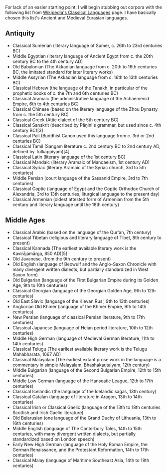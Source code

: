 For lack of an easier starting point, I will begin stubbing out corpora with the following list from [Wikipedia's Classical Languages](http://en.wikipedia.org/wiki/Classical_language) page. I have basically chosen this list's Ancient and Medieval Eurasian languages.


Antiquity
---------
- Classical Sumerian (literary language of Sumer, c. 26th to 23rd centuries BC)
- Middle Egyptian (literary language of Ancient Egypt from c. the 20th century BC to the 4th century AD)
- Old Babylonian (The Akkadian language from c. 20th to 16th centuries BC, the imitated standard for later literary works)
- Middle Assyrian (The Akkadian language from c. 16th to 13th centuries BC)
- Classical Hebrew (the language of the Tanakh, in particular of the prophetic books of c. the 7th and 6th centuries BC)
- Classical Aramaic (the administrative language of the Achaemenid Empire, 6th to 4th centuries BC)
- Classical Chinese (based on the literary language of the Zhou Dynasty from c. the 5th century BC)
- Classical Greek (Attic dialect of the 5th century BC)
- Classical Sanskrit (described by Pāṇini's grammar, but used since c. 4th century BC)[3]
- Classical Pali (Buddhist Canon used this language from c. 3rd or 2nd centuries BC)
- Classical Tamil (Sangam literature c. 2nd century BC to 2nd century AD, defined by Tolkāppiyam)[4]
- Classical Latin (literary language of the 1st century BC)
- Classical Mandaic (literary Aramaic of Mandaeism, 1st century AD)
- Classical Syriac (literary Aramaic of the Syriac church, 3rd to 5th centuries)
- Middle Persian (court language of the Sassanid Empire, 3rd to 7th centuries)
- Classical Coptic (language of Egypt and the Coptic Orthodox Church of Alexandria, 3rd to 13th centuries, liturgical language to the present day)
- Classical Armenian (oldest attested form of Armenian from the 5th century and literary language until the 18th century)

Middle Ages
-----------
- Classical Arabic (based on the language of the Qur'an, 7th century)
- Classical Tibetan (religious and literary language of Tibet, 8th century to present)
- Classical Kannada (The earliest available literary work is the Kavirājamārga, 850 AD)[5]
- Old Javanese, (from the 9th century to present)
- Old English (language of Beowulf and the Anglo-Saxon Chronicle with many divergent written dialects, but partially standardized in West Saxon form)
- Old Bulgarian (language of the First Bulgarian Empire during its Golden Age, 9th to 10th centuries)
- Classical Georgian (language of the Georgian Golden Age, 9th to 12th centuries)
- Old East Slavic (language of the Kievan Rus', 9th to 13th centuries)
- Angkorian Old Khmer (language of the Khmer Empire, 9th to 14th centuries)
- New Persian (language of classical Persian literature, 9th to 17th centuries)
- Classical Japanese (language of Heian period literature, 10th to 12th centuries)
- Middle High German (language of Medieval German literature, 11th to 14th centuries)
- Classical Telugu (The earliest available literary work is the Telugu Mahabharata, 1067 AD)
- Classical Malayalam (The earliest extant prose work in the language is a commentary in simple Malayalam, Bhashakautalyam, 12th century)
- Middle Bulgarian (language of the Second Bulgarian Empire, 12th to 15th centuries)
- Middle Low German (language of the Hanseatic League, 12th to 17th centuries)
- Classical Icelandic (the language of the Icelandic sagas, 13th century)
- Classical Catalan (language of literature in Aragon, 13th to 14th centuries)
- Classical Irish or Classical Gaelic (language of the 13th to 18th centuries Scottish and Irish Gaelic literature)
- Old Belarusian (one language of the Grand Duchy of Lithuania, 13th to 16th centuries)
- Middle English (language of The Canterbury Tales, 14th to 15th centuries, with many divergent written dialects, but partially standardized based on London speech)
- Early New High German (language of the Holy Roman Empire, the German Renaissance, and the Protestant Reformation, 14th to 17th centuries)
- Classical Malay (language of Maritime Southeast Asia, 14th to 18th centuries)
